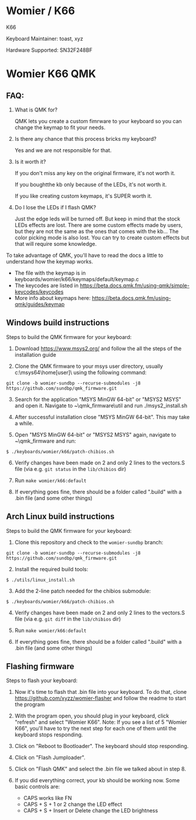 # Womier / K66

K66

Keyboard Maintainer: toast, xyz

Hardware Supported: SN32F248BF

# Womier K66 QMK

## FAQ:

1. What is QMK for?

   QMK lets you create a custom fimrware to your keyboard so you can change the keymap to fit your needs.

2. Is there any chance that this process bricks my keyboard?

   Yes and we are not responsible for that.

3. Is it worth it?

   If you don't miss any key on the original firmware, it's not worth it.

   If you boughtthe kb only because of the LEDs, it's not worth it.

   If you like creating custom keymaps, it's SUPER worth it.

4. Do I lose the LEDs if I flash QMK?

   Just the edge leds will be turned off. But keep in mind that the stock LEDs effects are lost. There are some custom effects made by users, but they are not the same as the ones that comes with the kb... The color picking mode is also lost. You can try to create custom effects but that will require some knowledge.

To take advantage of QMK, you'll have to read the docs a little to understand how the keymap works.
- The file with the keymap is in keyboards/womier/k66/keymaps/default/keymap.c
- The keycodes are listed in https://beta.docs.qmk.fm/using-qmk/simple-keycodes/keycodes
- More info about keymaps here: https://beta.docs.qmk.fm/using-qmk/guides/keymap

## Windows build instructions

Steps to build the QMK firmware for your keyboard:

1. Download https://www.msys2.org/ and follow the all the steps of the installation guide

2. Clone the QMK firmware to your msys user directory, usually c:\msys64\home\[user]\ using the following command:
```
git clone -b womier-sundbp --recurse-submodules -j8 https://github.com/sundbp/qmk_firmware.git
```

3. Search for the application "MSYS MinGW 64-bit" or "MSYS2 MSYS" and open it. Navigate to ~\qmk_firmware\util and run ./msys2_install.sh

4. After successful installation close "MSYS MinGW 64-bit". This may take a while.

5. Open "MSYS MinGW 64-bit" or "MSYS2 MSYS" again, navigate to ~\qmk_firmware and run:
```
$ ./keyboards/womier/k66/patch-chibios.sh
```

6. Verify changes have been made on 2 and only 2 lines to the vectors.S file (via e.g. `git status` in the `lib/chibios` dir)

7. Run `make womier/k66:default`

8. If everything goes fine, there should be a folder called ".build" with a .bin file (and some other things)

## Arch Linux build instructions

Steps to build the QMK firmware for your keyboard:

1. Clone this repository and check to the `womier-sundbp` branch:
```
git clone -b womier-sundbp --recurse-submodules -j8 https://github.com/sundbp/qmk_firmware.git
```

2. Install the required build tools:
```
$ ./utils/linux_install.sh
```

3. Add the 2-line patch needed for the chibios submodule:
```
$ ./keyboards/womier/k66/patch-chibios.sh
```

4. Verify changes have been made on 2 and only 2 lines to the vectors.S file (via e.g. `git diff` in the `lib/chibios` dir)

5. Run `make womier/k66:default`

6. If everything goes fine, there should be a folder called ".build" with a .bin file (and some other things)

## Flashing firmware

Steps to flash your keyboard:

1) Now it's time to flash that .bin file into your keyboard. To do that, clone https://github.com/xyzz/womier-flasher and follow the readme to start the program

2) With the program open, you should plug in your keyboard, click "refresh" and select "Womier K66". Note: If you see a list of 5 "Womier K66", you'll have to try the next step for each one of them until the keyboard stops responding.

3) Click on "Reboot to Bootloader". The keyboard should stop responding.

4) Click on "Flash Jumploader".

5) Click on "Flash QMK" and select the .bin file we talked about in step 8.

6) If you did everything correct, your kb should be working now. Some basic controls are:
    - CAPS works like FN
    - CAPS + S + 1 or 2 change the LED effect
    - CAPS + S + Insert or Delete change the LED brightness
